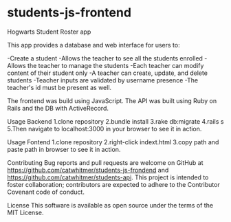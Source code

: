 # students-js-frontend

Hogwarts Student Roster app 

This app provides a database and web interface for users to:

-Create a student
-Allows the teacher to see all the students enrolled
-Allows the teacher to manage the students
-Each teacher can modify content of their student only 
-A teacher can create, update, and delete students
-Teacher inputs are validated by username presence
-The teacher's id must be present as well.

The frontend was build using JavaScript.
The API was built using Ruby on Rails and the DB with ActiveRecord.


Usage Backend
1.clone repository 2.bundle install 3.rake db:migrate 4.rails s 5.Then navigate to localhost:3000 in your browser to see it in action.

Usage Fontend
1.clone repository 2.right-click indext.html 3.copy path and paste path in browser to see it in action.



Contributing Bug reports and pull requests are welcome on GitHub at https://github.com/catwhitmer/students-js-frondend and https://github.com/catwhitmer/students-api. This project is intended to foster collaboration; contributors are expected to adhere to the Contributor Covenant code of conduct.

License This software is available as open source under the terms of the MIT License.
